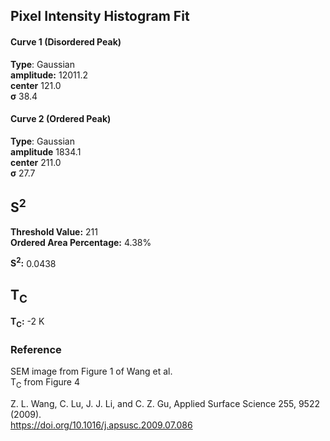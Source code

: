 ## Pixel Intensity Histogram Fit

#### Curve 1 (Disordered Peak)
**Type**: Gaussian\
**amplitude:** 12011.2\
**center** 121.0\
**σ** 38.4


#### Curve 2 (Ordered Peak)
**Type**: Gaussian\
**amplitude** 1834.1\
**center** 211.0\
**σ** 27.7


## S<sup>2</sup>

**Threshold Value:** 211\
**Ordered Area Percentage:** 4.38%


**S<sup>2</sup>:** 0.0438

## T<sub>C</sub>
**T<sub>C</sub>:** -2 K


### Reference
SEM image from Figure 1 of Wang et al.\
T<sub>C</sub> from Figure 4


Z. L. Wang, C. Lu, J. J. Li, and C. Z. Gu, Applied Surface Science 255, 9522 (2009).\
https://doi.org/10.1016/j.apsusc.2009.07.086
